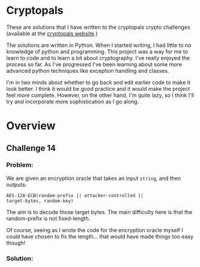 <h1> Cryptopals </h1>


These are solutions that I have written to the cryptopals crypto challenges (available at the <a href="cryptopals.com"> cryptopals website</a>.)

The solutions are written in Python. When I started writing, I had little to no knowledge of python and programming. 
This project was a way for me to learn to code and to learn a bit about cryptography. I've really enjoyed the process so far. As I've progressed I've been learning about some more advanced python techniques like exception handling and classes. 

I'm in two minds about whether to go back and edit earlier code to make it look better. I think it would be good practice and it would make the project feel more complete. 
However, on the other hand, I'm quite lazy, so I think I'll try and incorporate more sophistication as I go along. 

<h1>Overview </h1>


<h2>Challenge 14 </h3>

<h3>Problem: </h3>

We are given an encryption oracle that takes an input <code>string</code>, and then outputs:

<code>AES-128-ECB(random-prefix || attacker-controlled || target-bytes, random-key)</code>

The aim is to decode those target bytes. The main difficulty here is that the random-prefix is not fixed-length. 

Of course, seeing as I wrote the code for the encryption oracle myself I could have chosen to fix the length... that would have made things too easy though!

<h3>Solution: </h3>





